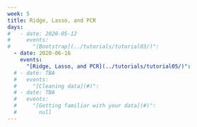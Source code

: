 ```yaml
---
week: 5
title: Ridge, Lasso, and PCR
days:
#   - date: 2020-05-12
#     events:
#       "[Bootstrap](../tutorials/tutorial03/)":
  - date: 2020-06-16
    events:
      "[Ridge, Lasso, and PCR](../tutorials/tutorial05/)":
  # - date: TBA
  #   events:
  #     "[Cleaning data](#)":
  # - date: TBA
  #   events:
  #     "[Getting familiar with your data](#)":
  #       null
---
```

